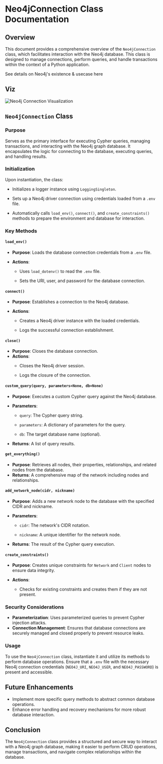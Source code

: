 # Neo4jConnection Class Documentation

## Overview

This document provides a comprehensive overview of the `Neo4jConnection` class, which facilitates interaction with the Neo4j database. This class is designed to manage connections, perform queries, and handle transactions within the context of a Python application.

See details on Neo4j's existence & usecase here

## Viz

![Neo4j Connection Visualization](../../../Images/Database/Neo4jConnection/neo4j_connection_overview.png)

## `Neo4jConnection` Class

### Purpose

Serves as the primary interface for executing Cypher queries, managing transactions, and interacting with the Neo4j graph database. It encapsulates the logic for connecting to the database, executing queries, and handling results.

### Initialization

Upon instantiation, the class:

- Initializes a logger instance using `LoggingSingleton`.

- Sets up a Neo4j driver connection using credentials loaded from a `.env` file.

- Automatically calls `load_env()`, `connect()`, and `create_constraints()` methods to prepare the environment and database for interaction.


### Key Methods

#### `load_env()`

- **Purpose**: Loads the database connection credentials from a `.env` file.
- **Actions**:

    - Uses `load_dotenv()` to read the `.env` file.

    - Sets the URI, user, and password for the database connection.

#### `connect()`

- **Purpose**: Establishes a connection to the Neo4j database.
- **Actions**:

    - Creates a Neo4j driver instance with the loaded credentials.

    - Logs the successful connection establishment.

#### `close()`

- **Purpose**: Closes the database connection.
- **Actions**:
    - Closes the Neo4j driver session.

    - Logs the closure of the connection.


#### `custom_query(query, parameters=None, db=None)`

- **Purpose**: Executes a custom Cypher query against the Neo4j database.
- **Parameters**:
    - `query`: The Cypher query string.

    - `parameters`: A dictionary of parameters for the query.

    - `db`: The target database name (optional).

- **Returns**: A list of query results.

#### `get_everything()`

- **Purpose**: Retrieves all nodes, their properties, relationships, and related nodes from the database.
- **Returns**: A comprehensive map of the network including nodes and relationships.

#### `add_network_node(cidr, nickname)`

- **Purpose**: Adds a new network node to the database with the specified CIDR and nickname.
- **Parameters**:

    - `cidr`: The network's CIDR notation.

    - `nickname`: A unique identifier for the network node.

- **Returns**: The result of the Cypher query execution.

#### `create_constraints()`

- **Purpose**: Creates unique constraints for `Network` and `Client` nodes to ensure data integrity.
- **Actions**:

    - Checks for existing constraints and creates them if they are not present.

### Security Considerations

- **Parameterization**: Uses parameterized queries to prevent Cypher injection attacks.
- **Connection Management**: Ensures that database connections are securely managed and closed properly to prevent resource leaks.

### Usage

To use the `Neo4jConnection` class, instantiate it and utilize its methods to perform database operations. Ensure that a `.env` file with the necessary Neo4j connection credentials (`NEO4J_URI`, `NEO4J_USER`, and `NEO4J_PASSWORD`) is present and accessible.

## Future Enhancements

- Implement more specific query methods to abstract common database operations.
- Enhance error handling and recovery mechanisms for more robust database interaction.

## Conclusion

The `Neo4jConnection` class provides a structured and secure way to interact with a Neo4j graph database, making it easier to perform CRUD operations, manage transactions, and navigate complex relationships within the database.
